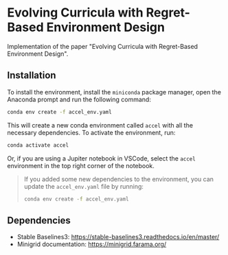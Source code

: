 # Evolving Curricula with Regret-Based Environment Design

Implementation of the paper "Evolving Curricula with Regret-Based Environment Design".


## Installation

To install the environment, install the `miniconda` package manager, open the Anaconda prompt and run the following command:

```bash
conda env create -f accel_env.yaml
```

This will create a new conda environment called `accel` with all the necessary dependencies. To activate the environment, run:

```bash
conda activate accel
```

Or, if you are using a Jupiter notebook in VSCode, select the `accel` environment in the top right corner of the notebook.

> If you added some new dependencies to the environment, you can update the `accel_env.yaml` file by running:
> ```bash
> conda env create -f accel_env.yaml
> ```


## Dependencies

- Stable Baselines3: https://stable-baselines3.readthedocs.io/en/master/
- Minigrid documentation: https://minigrid.farama.org/